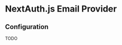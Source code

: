 # NextAuth.js Email Provider

## Configuration

TODO

<!-- https://github.com/nextauthjs/next-auth/blob/main/docs/docs/providers/email.md -->
